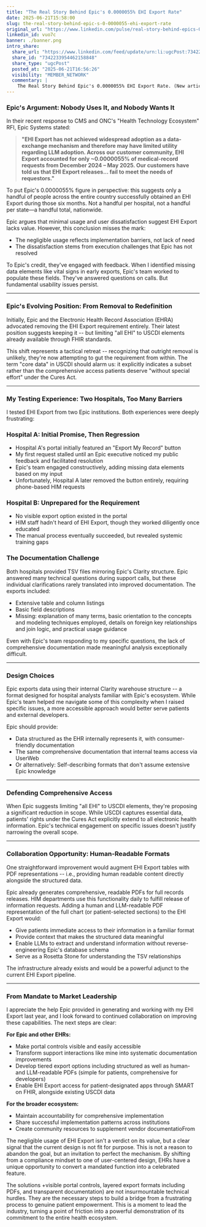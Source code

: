 ```yaml
---
title: "The Real Story Behind Epic's 0.0000055% EHI Export Rate"
date: 2025-06-21T15:58:00
slug: the-real-story-behind-epic-s-0-0000055-ehi-export-rate
original_url: "https://www.linkedin.com/pulse/real-story-behind-epics-00000055-ehi-export-rate-josh-mandel-md-vuo7c"
linkedin_id: vuo7c
banner: ./banner.png
intro_share:
  share_url: "https://www.linkedin.com/feed/update/urn:li:ugcPost:7342233954462158848"
  share_id: "7342233954462158848"
  share_type: "ugcPost"
  posted_at: "2025-06-21T16:56:26"
  visibility: "MEMBER_NETWORK"
  commentary: |
    The Real Story Behind Epic's 0.0000055% EHI Export Rate. (New article below!)
---
```


### Epic's Argument: Nobody Uses It, and Nobody Wants It

In their recent response to CMS and ONC's "Health Technology Ecosystem" RFI, Epic Systems stated:

> **"EHI Export has not achieved widespread adoption as a data-exchange mechanism and therefore may have limited utility regarding LLM adoption. Across our customer community, EHI Export accounted for only ~0.0000055% of medical-record requests from December 2024 – May 2025. Our customers have told us that EHI Export releases... fail to meet the needs of requestors."**

To put Epic's 0.0000055% figure in perspective: this suggests only a handful of people across the entire country successfully obtained an EHI Export during those six months. Not a handful per hospital, not a handful per state—a handful total, nationwide.

Epic argues that minimal usage and user dissatisfaction suggest EHI Export lacks value. However, this conclusion misses the mark:

* The negligible usage reflects implementation barriers, not lack of need
* The dissatisfaction stems from execution challenges that Epic has not resolved

To Epic's credit, they've engaged with feedback. When I identified missing data elements like vital signs in early exports, Epic's team worked to populate these fields. They've answered questions on calls. But fundamental usability issues persist.

---

### Epic's Evolving Position: From Removal to Redefinition

Initially, Epic and the Electronic Health Record Association (EHRA) advocated removing the EHI Export requirement entirely. Their latest position suggests keeping it -- but limiting "all EHI" to USCDI elements already available through FHIR standards.

This shift represents a tactical retreat -- recognizing that outright removal is unlikely, they're now attempting to gut the requirement from within. The term "core data" in USCDI should alarm us: it explicitly indicates a subset rather than the comprehensive access patients deserve "without special effort" under the Cures Act.

---

### My Testing Experience: Two Hospitals, Too Many Barriers

I tested EHI Export from two Epic institutions. Both experiences were deeply frustrating:

### Hospital A: Initial Promise, Then Regression

* Hospital A's portal initially featured an "Export My Record" button
* My first request stalled until an Epic executive noticed my public feedback and facilitated resolution
* Epic's team engaged constructively, adding missing data elements based on my input
* Unfortunately, Hospital A later removed the button entirely, requiring phone-based HIM requests

### Hospital B: Unprepared for the Requirement

* No visible export option existed in the portal
* HIM staff hadn't heard of EHI Export, though they worked diligently once educated
* The manual process eventually succeeded, but revealed systemic training gaps

### The Documentation Challenge

Both hospitals provided TSV files mirroring Epic's Clarity structure. Epic answered many technical questions during support calls, but these individual clarifications rarely translated into improved documentation. The exports included:

* Extensive table and column listings
* Basic field descriptions
* Missing: explanation of many terms, basic orientation to the concepts and modeling techniques employed, details on foreign key relationships and join logic, and practical usage guidance

Even with Epic's team responding to my specific questions, the lack of comprehensive documentation made meaningful analysis exceptionally difficult.

---

### Design Choices

Epic exports data using their internal Clarity warehouse structure -- a format designed for hospital analysts familiar with Epic's ecosystem. While Epic's team helped me navigate some of this complexity when I raised specific issues, a more accessible approach would better serve patients and external developers.

Epic should provide:

* Data structured as the EHR internally represents it, with consumer-friendly documentation
* The same comprehensive documentation that internal teams access via UserWeb
* Or alternatively: Self-describing formats that don't assume extensive Epic knowledge

---

### Defending Comprehensive Access

When Epic suggests limiting "all EHI" to USCDI elements, they're proposing a significant reduction in scope. While USCDI captures essential data, patients' rights under the Cures Act explicitly extend to all electronic health information. Epic's technical engagement on specific issues doesn't justify narrowing the overall scope.

---

### Collaboration Opportunity: Human-Readable Formats

One straightforward improvement would augment EHI Export tables with PDF representations -- i.e., providing human readable content directly alongside the structured data.

Epic already generates comprehensive, readable PDFs for full records releases. HIM departments use this functionality daily to fulfill release of information requests. Adding a human and LLM-readable PDF representation of the full chart (or patient-selected sections) to the EHI Export would:

* Give patients immediate access to their information in a familiar format
* Provide context that makes the structured data meaningful
* Enable LLMs to extract and understand information without reverse-engineering Epic's database schema
* Serve as a Rosetta Stone for understanding the TSV relationships

The infrastructure already exists and would be a powerful adjunct to the current EHI Export pipeline.

---

### From Mandate to Market Leadership

I appreciate the help Epic provided in generating and working with my EHI Export last year, and I look forward to continued collaboration on improving these capabilities. The next steps are clear:

**For Epic and other EHRs:**

* Make portal controls visible and easily accessible
* Transform support interactions like mine into systematic documentation improvements
* Develop tiered export options including structured as well as human- and LLM-readable PDFs (simple for patients, comprehensive for developers)
* Enable EHI Export access for patient-designated apps through SMART on FHIR, alongside existing USCDI data

**For the broader ecosystem:**

* Maintain accountability for comprehensive implementation
* Share successful implementation patterns across institutions
* Create community resources to supplement vendor documentatioFrom

The negligible usage of EHI Export isn't a verdict on its value, but a clear signal that the current design is not fit for purpose. This is not a reason to abandon the goal, but an invitation to perfect the mechanism. By shifting from a compliance mindset to one of user-centered design, EHRs have a unique opportunity to convert a mandated function into a celebrated feature.

The solutions +visible portal controls, layered export formats including PDFs, and transparent documentation) are not insurmountable technical hurdles. They are the necessary steps to build a bridge from a frustrating process to genuine patient empowerment. This is a moment to lead the industry, turning a point of friction into a powerful demonstration of its commitment to the entire health ecosystem.